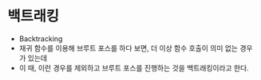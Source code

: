# 백트래킹
- Backtracking
- 재귀 함수를 이용해 브루트 포스를 하다 보면, 더 이상 함수 호출이 의미 없는 경우가 있는데
- 이 때, 이런 경우를 제외하고 브루트 포스를 진행하는 것을 백트래킹이라고 한다.
